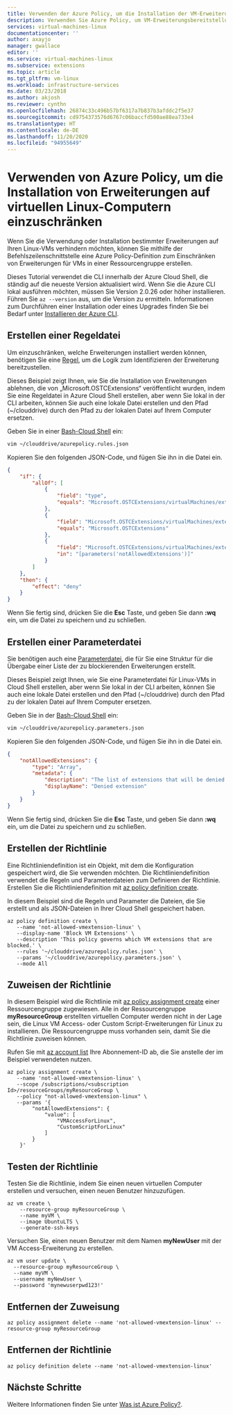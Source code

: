 ```yaml
---
title: Verwenden der Azure Policy, um die Installation der VM-Erweiterung einzuschränken (Linux)
description: Verwenden Sie Azure Policy, um VM-Erweiterungsbereitstellungen einzuschränken.
services: virtual-machines-linux
documentationcenter: ''
author: axayjo
manager: gwallace
editor: ''
ms.service: virtual-machines-linux
ms.subservice: extensions
ms.topic: article
ms.tgt_pltfrm: vm-linux
ms.workload: infrastructure-services
ms.date: 03/23/2018
ms.author: akjosh
ms.reviewer: cynthn
ms.openlocfilehash: 26874c33c496b57bf6317a7b837b3afddc2f5e37
ms.sourcegitcommit: cd9754373576d6767c06baccfd500ae88ea733e4
ms.translationtype: HT
ms.contentlocale: de-DE
ms.lasthandoff: 11/20/2020
ms.locfileid: "94955649"
---
```

# <a name="use-azure-policy-to-restrict-extensions-installation-on-linux-vms"></a>Verwenden von Azure Policy, um die Installation von Erweiterungen auf virtuellen Linux-Computern einzuschränken

Wenn Sie die Verwendung oder Installation bestimmter Erweiterungen auf Ihren Linux-VMs verhindern möchten, können Sie mithilfe der Befehlszeilenschnittstelle eine Azure Policy-Definition zum Einschränken von Erweiterungen für VMs in einer Ressourcengruppe erstellen. 

Dieses Tutorial verwendet die CLI innerhalb der Azure Cloud Shell, die ständig auf die neueste Version aktualisiert wird. Wenn Sie die Azure CLI lokal ausführen möchten, müssen Sie Version 2.0.26 oder höher installieren. Führen Sie `az --version` aus, um die Version zu ermitteln. Informationen zum Durchführen einer Installation oder eines Upgrades finden Sie bei Bedarf unter [Installieren der Azure CLI]( /cli/azure/install-azure-cli). 

## <a name="create-a-rules-file"></a>Erstellen einer Regeldatei

Um einzuschränken, welche Erweiterungen installiert werden können, benötigen Sie eine [Regel](../../governance/policy/concepts/definition-structure.md#policy-rule), um die Logik zum Identifizieren der Erweiterung bereitzustellen.

Dieses Beispiel zeigt Ihnen, wie Sie die Installation von Erweiterungen ablehnen, die von „Microsoft.OSTCExtensions“ veröffentlicht wurden, indem Sie eine Regeldatei in Azure Cloud Shell erstellen, aber wenn Sie lokal in der CLI arbeiten, können Sie auch eine lokale Datei erstellen und den Pfad (~/clouddrive) durch den Pfad zu der lokalen Datei auf Ihrem Computer ersetzen.

Geben Sie in einer [Bash-Cloud Shell](https://shell.azure.com/bash) ein:

```bash
vim ~/clouddrive/azurepolicy.rules.json
```

Kopieren Sie den folgenden JSON-Code, und fügen Sie ihn in die Datei ein.

```json
{
    "if": {
        "allOf": [
            {
                "field": "type",
                "equals": "Microsoft.OSTCExtensions/virtualMachines/extensions"
            },
            {
                "field": "Microsoft.OSTCExtensions/virtualMachines/extensions/publisher",
                "equals": "Microsoft.OSTCExtensions"
            },
            {
                "field": "Microsoft.OSTCExtensions/virtualMachines/extensions/type",
                "in": "[parameters('notAllowedExtensions')]"
            }
        ]
    },
    "then": {
        "effect": "deny"
    }
}
```

Wenn Sie fertig sind, drücken Sie die **Esc** Taste, und geben Sie dann **:wq** ein, um die Datei zu speichern und zu schließen.


## <a name="create-a-parameters-file"></a>Erstellen einer Parameterdatei

Sie benötigen auch eine [Parameterdatei](../../governance/policy/concepts/definition-structure.md#parameters), die für Sie eine Struktur für die Übergabe einer Liste der zu blockierenden Erweiterungen erstellt. 

Dieses Beispiel zeigt Ihnen, wie Sie eine Parameterdatei für Linux-VMs in Cloud Shell erstellen, aber wenn Sie lokal in der CLI arbeiten, können Sie auch eine lokale Datei erstellen und den Pfad (~/clouddrive) durch den Pfad zu der lokalen Datei auf Ihrem Computer ersetzen.

Geben Sie in der [Bash-Cloud Shell](https://shell.azure.com/bash) ein:

```bash
vim ~/clouddrive/azurepolicy.parameters.json
```

Kopieren Sie den folgenden JSON-Code, und fügen Sie ihn in die Datei ein.

```json
{
    "notAllowedExtensions": {
        "type": "Array",
        "metadata": {
            "description": "The list of extensions that will be denied. Example: CustomScriptForLinux, VMAccessForLinux etc.",
            "displayName": "Denied extension"
        }
    }
}
```

Wenn Sie fertig sind, drücken Sie die **Esc** Taste, und geben Sie dann **:wq** ein, um die Datei zu speichern und zu schließen.

## <a name="create-the-policy"></a>Erstellen der Richtlinie

Eine Richtliniendefinition ist ein Objekt, mit dem die Konfiguration gespeichert wird, die Sie verwenden möchten. Die Richtliniendefinition verwendet die Regeln und Parameterdateien zum Definieren der Richtlinie. Erstellen Sie die Richtliniendefinition mit [az policy definition create](/cli/azure/role/assignment?view=azure-cli-latest).

In diesem Beispiel sind die Regeln und Parameter die Dateien, die Sie erstellt und als JSON-Dateien in Ihrer Cloud Shell gespeichert haben.

```azurecli-interactive
az policy definition create \
   --name 'not-allowed-vmextension-linux' \
   --display-name 'Block VM Extensions' \
   --description 'This policy governs which VM extensions that are blocked.' \
   --rules '~/clouddrive/azurepolicy.rules.json' \
   --params '~/clouddrive/azurepolicy.parameters.json' \
   --mode All
```


## <a name="assign-the-policy"></a>Zuweisen der Richtlinie

In diesem Beispiel wird die Richtlinie mit [az policy assignment create](/cli/azure/policy/assignment) einer Ressourcengruppe zugewiesen. Alle in der Ressourcengruppe **myResourceGroup** erstellten virtuellen Computer werden nicht in der Lage sein, die Linux VM Access- oder Custom Script-Erweiterungen für Linux zu installieren. Die Ressourcengruppe muss vorhanden sein, damit Sie die Richtlinie zuweisen können.

Rufen Sie mit [az account list](/cli/azure/account?view=azure-cli-latest) Ihre Abonnement-ID ab, die Sie anstelle der im Beispiel verwendeten nutzen.


```azurecli-interactive
az policy assignment create \
   --name 'not-allowed-vmextension-linux' \
   --scope /subscriptions/<subscription Id>/resourceGroups/myResourceGroup \
   --policy "not-allowed-vmextension-linux" \
   --params '{
        "notAllowedExtensions": {
            "value": [
                "VMAccessForLinux",
                "CustomScriptForLinux"
            ]
        }
    }'
```

## <a name="test-the-policy"></a>Testen der Richtlinie

Testen Sie die Richtlinie, indem Sie einen neuen virtuellen Computer erstellen und versuchen, einen neuen Benutzer hinzuzufügen.


```azurecli-interactive
az vm create \
    --resource-group myResourceGroup \
    --name myVM \
    --image UbuntuLTS \
    --generate-ssh-keys
```

Versuchen Sie, einen neuen Benutzer mit dem Namen **myNewUser** mit der VM Access-Erweiterung zu erstellen.

```azurecli-interactive
az vm user update \
  --resource-group myResourceGroup \
  --name myVM \
  --username myNewUser \
  --password 'mynewuserpwd123!'
```



## <a name="remove-the-assignment"></a>Entfernen der Zuweisung

```azurecli-interactive
az policy assignment delete --name 'not-allowed-vmextension-linux' --resource-group myResourceGroup
```
## <a name="remove-the-policy"></a>Entfernen der Richtlinie

```azurecli-interactive
az policy definition delete --name 'not-allowed-vmextension-linux'
```

## <a name="next-steps"></a>Nächste Schritte

Weitere Informationen finden Sie unter [Was ist Azure Policy?](../../governance/policy/overview.md).
